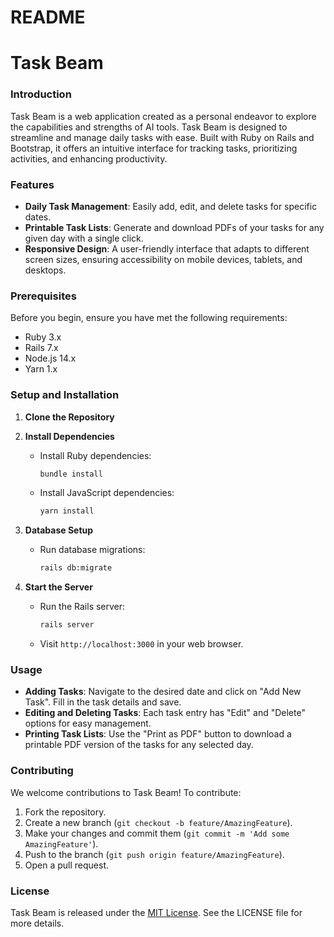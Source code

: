 # README

# Task Beam

### Introduction
Task Beam is a web application created as a personal endeavor to explore the capabilities and strengths of AI tools. Task Beam is designed to streamline and manage daily tasks with ease. Built with Ruby on Rails and Bootstrap, it offers an intuitive interface for tracking tasks, prioritizing activities, and enhancing productivity.

### Features
- **Daily Task Management**: Easily add, edit, and delete tasks for specific dates.
- **Printable Task Lists**: Generate and download PDFs of your tasks for any given day with a single click.
- **Responsive Design**: A user-friendly interface that adapts to different screen sizes, ensuring accessibility on mobile devices, tablets, and desktops.

### Prerequisites
Before you begin, ensure you have met the following requirements:
- Ruby 3.x
- Rails 7.x
- Node.js 14.x
- Yarn 1.x

### Setup and Installation
1. **Clone the Repository**

2. **Install Dependencies**
   - Install Ruby dependencies:
     ```bash
     bundle install
     ```
   - Install JavaScript dependencies:
     ```bash
     yarn install
     ```

3. **Database Setup**
   - Run database migrations:
     ```bash
     rails db:migrate
     ```

4. **Start the Server**
   - Run the Rails server:
     ```bash
     rails server
     ```
   - Visit `http://localhost:3000` in your web browser.


### Usage
- **Adding Tasks**: Navigate to the desired date and click on "Add New Task". Fill in the task details and save.
- **Editing and Deleting Tasks**: Each task entry has "Edit" and "Delete" options for easy management.
- **Printing Task Lists**: Use the "Print as PDF" button to download a printable PDF version of the tasks for any selected day.

### Contributing
We welcome contributions to Task Beam! To contribute:
1. Fork the repository.
2. Create a new branch (`git checkout -b feature/AmazingFeature`).
3. Make your changes and commit them (`git commit -m 'Add some AmazingFeature'`).
4. Push to the branch (`git push origin feature/AmazingFeature`).
5. Open a pull request.

### License
Task Beam is released under the [MIT License](LICENSE.md). See the LICENSE file for more details.
